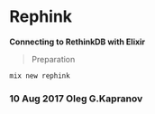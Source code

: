 # Rephink

**Connecting to RethinkDB with Elixir**

> Preparation

```
mix new rephink
```

### 10 Aug 2017 Oleg G.Kapranov
